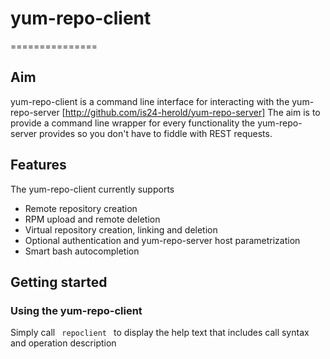 # yum-repo-client
===============

## Aim
yum-repo-client is a command line interface for interacting with the yum-repo-server [http://github.com/is24-herold/yum-repo-server]
The aim is to provide a command line wrapper for every functionality the yum-repo-server provides so you don't have to fiddle with REST requests.

## Features
The yum-repo-client currently supports
* Remote repository creation
* RPM upload and remote deletion
* Virtual repository creation, linking and deletion
* Optional authentication and yum-repo-server host parametrization
* Smart bash autocompletion

## Getting started

### Using the yum-repo-client
Simply call <code> repoclient </code> to display the help text that includes call syntax and operation description